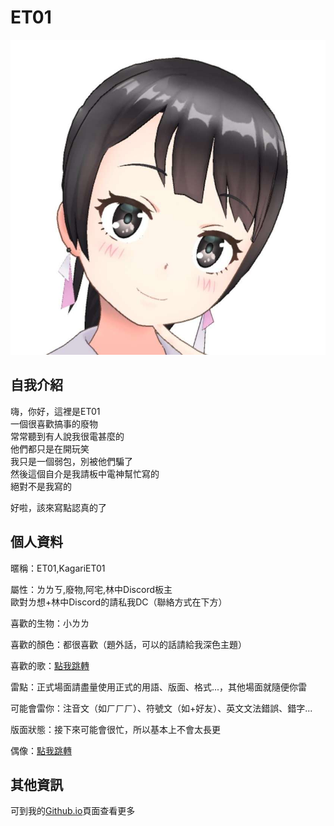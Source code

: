 # ET01
![自畫像](./image0.jpg)
## 自我介紹  
嗨，你好，這裡是ET01  
一個很喜歡搞事的廢物  
常常聽到有人說我很電甚麼的  
他們都只是在開玩笑  
我只是一個弱包，別被他們騙了  
然後這個自介是我請板中電神幫忙寫的  
絕對不是我寫的  
  
好啦，該來寫點認真的了  



## 個人資料
暱稱：ET01,KagariET01  
  
屬性：ㄌㄌㄎ,廢物,阿宅,林中Discord板主  
歐對ㄌ想+林中Discord的請私我DC（聯絡方式在下方）  
  
喜歡的生物：小ㄌㄌ  
  
喜歡的顏色：都很喜歡（題外話，可以的話請給我深色主題）  
  
喜歡的歌：[點我跳轉](https://youtu.be/dQw4w9WgXcQ)  
  
雷點：正式場面請盡量使用正式的用語、版面、格式...，其他場面就隨便你雷  
  
可能會雷你：注音文（如ㄏㄏㄏ）、符號文（如+好友）、英文文法錯誤、錯字...  
  
版面狀態：接下來可能會很忙，所以基本上不會太長更  
  
偶像：[點我跳轉](https://youtu.be/yPYZpwSpKmA)  



## 其他資訊
可到我的[Github.io](https://kagariet01.github.io/about)頁面查看更多
<!--
**KagariET01/KagariET01** is a ✨ _special_ ✨ repository because its `README.md` (this file) appears on your GitHub profile.

Here are some ideas to get you started:

- 🔭 I’m currently working on ...
- 🌱 I’m currently learning ...
- 👯 I’m looking to collaborate on ...
- 🤔 I’m looking for help with ...
- 💬 Ask me about ...
- 📫 How to reach me: ...
- 😄 Pronouns: ...
- ⚡ Fun fact: ...
-->
